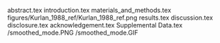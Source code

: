 abstract.tex
introduction.tex
materials_and_methods.tex
figures/Kurlan_1988_ref/Kurlan_1988_ref.png
results.tex
discussion.tex
disclosure.tex
acknowledgement.tex
Supplemental Data.tex
/smoothed_mode.PNG
/smoothed_mode.GIF